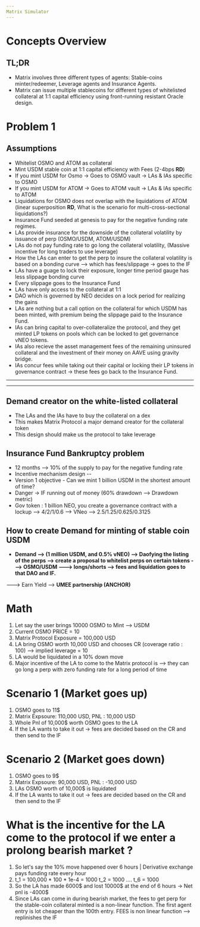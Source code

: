 ```yaml
---
Matrix Simulator
---
```


# Concepts Overview

## TL;DR

- Matrix involves three different types of agents: Stable-coins minter/redeemer, Leverage agents and Insurance Agents.
- Matrix can issue multiple stablecoins for different types of whitelisted collateral at 1:1 capital efficiency using front-running resistant Oracle design.

# Problem 1

## Assumptions

- Whitelist OSMO and ATOM as collateral
- Mint USDM stable coin at 1:1 capital efficiency with Fees (2-4bps **RD**)
- If you mint USDM for Osmo -> Goes to OSMO vault -> LAs & IAs specific to OSMO
- If you mint USDM for ATOM -> Goes to ATOM vault -> LAs & IAs specific to ATOM
- Liquidations for OSMO does not overlap with the liquidations of ATOM (linear superposition **RD**, What is the scenario for multi-cross-sectional liquidations?)
- Insurance Fund seeded at genesis to pay for the negative funding rate regimes.
- LAs provide insurance for the downside of the collateral volatility by issuance of perp (OSMO/USDM, ATOM/USDM)
- LAs do not pay funding rate to go long the collateral volatility, (Massive incentive for long traders to use leverage)
- How the LAs can enter to get the perp to insure the collateral volatility is based on a bonding curve --> which has fees/slippage -> goes to the IF
- LAs have a guage to lock their exposure, longer time period gauge has less slippage bonding curve
- Every slippage goes to the Insurance Fund
- LAs have only access to the collateral at 1:1
- DAO which is governed by NEO decides on a lock period for realizing the gains
- LAs are nothing but a call option on the collateral for which USDM has been minted, with premium being the slippage paid to the Insurance Fund.
- IAs can bring capital to over-collateralize the protocol, and they get minted LP tokens on pools which can be locked to get governance vNEO tokens.
- IAs also recieve the asset management fees of the remaining uninsured collateral and the investment of their money on AAVE using gravity bridge.
- IAs concur fees while taking out their capital or locking their LP tokens in governance contract -> these fees go back to the Insurance Fund.

---------------------------------------------------------------------------------------------------------------------------------------------------------------------------
---------------------------------------------------------------------------------------------------------------------------------------------------------------------------
## Demand creator on the white-listed collateral
- The LAs and the IAs have to buy the collateral on a dex
- This makes Matrix Protocol a major demand creator for the collateral token
- This design should make us the protocol to take leverage 

## Insurance Fund Bankruptcy problem
- 12 months --> 10% of the supply to pay for the negative funding rate 
- Incentive mechanism design --
- Version 1 objective - Can we mint 1 billion USDM in the shortest amount of time?
- Danger -> IF running out of money (60% drawdown --> Drawdown metric)
- Gov token : 1 billion NEO, you create a governance contract with a lockup --> 4/2/1/0.6 --> VNeo --> 2.5/1.25/0.625/0.3125

## How to create Demand for minting of stable coin USDM
- **Demand --> (1 million USDM, and 0.5% vNEO) --> Daofying the listing of the perps --> create a proposal to whitelist perps on certain tokens ---> OSMO/USDM ---> longs/shorts --> fees and liquidation goes to that DAO and IF.** 

---> Earn Yield --> **UMEE partnership (ANCHOR)**

# Math
1. Let say the user brings 10000 OSMO to Mint —> USDM 
2. Current OSMO PRICE = 10
3. Matrix Protocol Exposure = 100,000 USD 
4. LA bring OSMO worth 10,000 USD and chooses CR (coverage ratio : 100) --> implied leverage = 10
5. LA would be liquidated in a 10% down move 
6. Major incentive of the LA to come to the Matrix protocol is —> they can go long a perp with zero funding rate for a long period of time

# Scenario 1 (Market goes up)

1. OSMO goes to 11$
2. Matrix Expsoure: 110,000 USD, PNL : 10,000 USD
3. Whole Pnl of 10,000$ worth OSMO goes to the LA  
4. If the LA wants to take it out -> fees are decided based on the CR and then send to the IF

# Scenario 2 (Market goes down)

1. OSMO goes to 9$
2. Matrix Expsoure: 90,000 USD, PNL : -10,000 USD
3. LAs OSMO worth of 10,000$ is liquidated 
4. If the LA wants to take it out -> fees are decided based on the CR and then send to the IF

# What is the incentive for the LA come to the protocol if we enter a prolong bearish market ?

1. So let's say the 10% move happened over 6 hours | Derivative exchange pays funding rate every hour
2. t_1 = 100,000 * 100 * 1e-4 = 1000
   t_2 = 1000
   ….
   t_6 = 1000
3. So the LA has made 6000$ and lost 10000$ at the end of 6 hours -> Net pnl is -4000$
4. Since LAs can come in during bearish market, the fees to get perp for the stable-coin collateral minted is a non-linear function. The first agent entry is lot cheaper than the 100th entry. FEES is non linear function —> replinishes the IF





